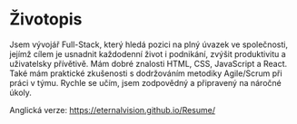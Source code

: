 # Životopis

Jsem vývojář Full-Stack, který hledá pozici na plný úvazek ve společnosti, jejímž cílem je usnadnit každodenní život i podnikání, zvýšit produktivitu a uživatelsky přívětivě. Mám dobré znalosti HTML, CSS, JavaScript a React. Také mám praktické zkušenosti s dodržováním metodiky Agile/Scrum při práci v týmu. Rychle se učím, jsem zodpovědný a připravený na náročné úkoly.


Anglická verze: https://eternalvision.github.io/Resume/
